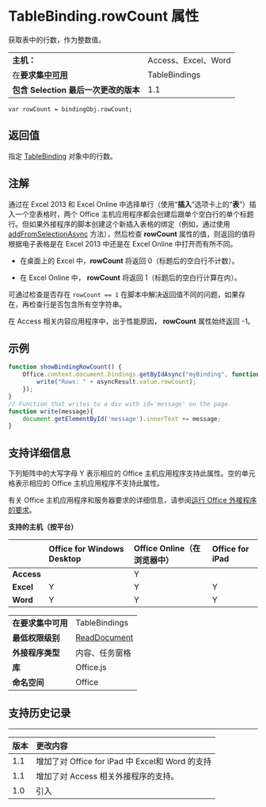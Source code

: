 
# <a name="tablebinding.rowcount-property"></a>TableBinding.rowCount 属性
获取表中的行数，作为整数值。

|||
|:-----|:-----|
|**主机：**|Access、Excel、Word|
|在**要求集[中可用](../../docs/overview/specify-office-hosts-and-api-requirements.md)**|TableBindings|
|**包含 Selection 最后一次更改的版本**|1.1|

```
var rowCount = bindingObj.rowCount;
```


## <a name="return-value"></a>返回值

指定 [TableBinding](../../reference/shared/binding.tablebinding.md) 对象中的行数。


## <a name="remarks"></a>注解

通过在 Excel 2013 和 Excel Online 中选择单行（使用“**插入**”选项卡上的“**表**”）插入一个空表格时，两个 Office 主机应用程序都会创建后跟单个空白行的单个标题行。但如果外接程序的脚本创建这个新插入表格的绑定（例如，通过使用 [addFromSelectionAsync](../../reference/shared/bindings.addfromselectionasync.md) 方法），然后检查 **rowCount** 属性的值，则返回的值将根据电子表格是在 Excel 2013 中还是在 Excel Online 中打开而有所不同。


- 在桌面上的 Excel 中，**rowCount** 将返回 0（标题后的空白行不计数）。
    
- 在 Excel Online 中， **rowCount** 将返回 1（标题后的空白行计算在内）。
    
可通过检查是否存在  `rowCount == 1` 在脚本中解决返回值不同的问题，如果存在，再检查行是否包含所有空字符串。

在 Access 相关内容应用程序中，出于性能原因， **rowCount** 属性始终返回 -1。


## <a name="example"></a>示例




```js
function showBindingRowCount() {
    Office.context.document.bindings.getByIdAsync("myBinding", function (asyncResult) {
        write("Rows: " + asyncResult.value.rowCount);
    });
}
// Function that writes to a div with id='message' on the page.
function write(message){
    document.getElementById('message').innerText += message; 
}
```




## <a name="support-details"></a>支持详细信息


下列矩阵中的大写字母 Y 表示相应的 Office 主机应用程序支持此属性。空的单元格表示相应的 Office 主机应用程序不支持此属性。

有关 Office 主机应用程序和服务器要求的详细信息，请参阅[运行 Office 外接程序的要求](../../docs/overview/requirements-for-running-office-add-ins.md)。


**支持的主机（按平台）**


||**Office for Windows Desktop**|**Office Online（在浏览器中）**|**Office for iPad**|
|:-----|:-----|:-----|:-----|
|**Access**||Y||
|**Excel**|Y|Y|Y|
|**Word**|Y|Y|Y|

|||
|:-----|:-----|
|**在要求集中可用**|TableBindings|
|**最低权限级别**|[ReadDocument](../../docs/develop/requesting-permissions-for-api-use-in-content-and-task-pane-add-ins.md)|
|**外接程序类型**|内容、任务窗格|
|**库**|Office.js|
|**命名空间**|Office|

## <a name="support-history"></a>支持历史记录



****


|**版本**|**更改内容**|
|:-----|:-----|
|1.1|增加了对 Office for iPad 中 Excel和 Word 的支持|
|1.1|增加了对 Access 相关外接程序的支持。|
|1.0|引入|
